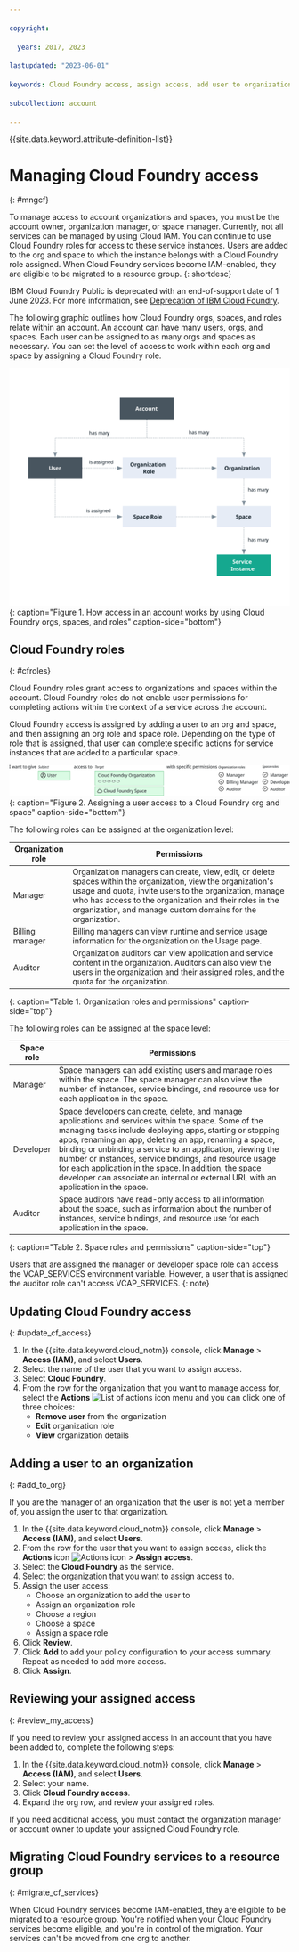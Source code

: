```yaml
---

copyright:

  years: 2017, 2023

lastupdated: "2023-06-01"

keywords: Cloud Foundry access, assign access, add user to organization, Cloud Foundry roles

subcollection: account

---
```


{{site.data.keyword.attribute-definition-list}}

# Managing Cloud Foundry access
{: #mngcf}

To manage access to account organizations and spaces, you must be the account owner, organization manager, or space manager. Currently, not all services can be managed by using Cloud IAM. You can continue to use Cloud Foundry roles for access to these service instances. Users are added to the org and space to which the instance belongs with a Cloud Foundry role assigned. When Cloud Foundry services become IAM-enabled, they are eligible to be migrated to a resource group.
{: shortdesc}

IBM Cloud Foundry Public is deprecated with an end-of-support date of 1 June 2023. For more information, see [Deprecation of IBM Cloud Foundry](/docs/cloud-foundry-public?topic=cloud-foundry-public-deprecation).

The following graphic outlines how Cloud Foundry orgs, spaces, and roles relate within an account. An account can have many users, orgs, and spaces. Each user can be assigned to as many orgs and spaces as necessary. You can set the level of access to work within each org and space by assigning a Cloud Foundry role.


![Access by using Cloud Foundry orgs and spaces in an account](images/cf-diagram.svg "How access in an account works by using Cloud Foundry orgs, spaces, and roles"){: caption="Figure 1. How access in an account works by using Cloud Foundry orgs, spaces, and roles" caption-side="bottom"}



## Cloud Foundry roles
{: #cfroles}

Cloud Foundry roles grant access to organizations and spaces within the account. Cloud Foundry roles do not enable user permissions for completing actions within the context of a service across the account.

Cloud Foundry access is assigned by adding a user to an org and space, and then assigning an org role and space role. Depending on the type of role that is assigned, that user can complete specific actions for service instances that are added to a particular space.

![Cloud Foundry access](images/CF.svg "Assigning a user access to a Cloud Foundry org and space"){: caption="Figure 2. Assigning a user access to a Cloud Foundry org and space" caption-side="bottom"}

The following roles can be assigned at the organization level:

| Organization role | Permissions                                                                                             |
|-------------------|---------------------------------------------------------------------------------------------------------|
|Manager            | Organization managers can create, view, edit, or delete spaces within the organization, view the organization's usage and quota, invite users to the organization, manage who has access to the organization and their roles in the organization, and manage custom domains for the organization. |
|Billing manager    | Billing managers can view runtime and service usage information for the organization on the Usage page. |
|Auditor            | Organization auditors can view application and service content in the organization. Auditors can also view the users in the organization and their assigned roles, and the quota for the organization. |
{: caption="Table 1. Organization roles and permissions" caption-side="top"}

The following roles can be assigned at the space level:

| Space role | Permissions |
|------------|-------------|
|Manager     | Space managers can add existing users and manage roles within the space. The space manager can also view the number of instances, service bindings, and resource use for each application in the space. |
|Developer   | Space developers can create, delete, and manage applications and services within the space. Some of the managing tasks include deploying apps, starting or stopping apps, renaming an app, deleting an app, renaming a space, binding or unbinding a service to an application, viewing the number or instances, service bindings, and resource usage for each application in the space. In addition, the space developer can associate an internal or external URL with an application in the space. |
|Auditor     | Space auditors have read-only access to all information about the space, such as information about the number of instances, service bindings, and resource use for each application in the space. |
{: caption="Table 2. Space roles and permissions" caption-side="top"}

Users that are assigned the manager or developer space role can access the VCAP_SERVICES environment variable. However, a user that is assigned the auditor role can't access VCAP_SERVICES.
{: note}

## Updating Cloud Foundry access
{: #update_cf_access}

1. In the {{site.data.keyword.cloud_notm}} console, click **Manage** > **Access (IAM)**, and select **Users**.
2. Select the name of the user that you want to assign access.
3. Select **Cloud Foundry**.
4. From the row for the organization that you want to manage access for, select the **Actions** ![List of actions icon](../icons/action-menu-icon.svg) menu and you can click one of three choices:
    * **Remove user** from the organization
    * **Edit** organization role
    * **View** organization details


## Adding a user to an organization
{: #add_to_org}

If you are the manager of an organization that the user is not yet a member of, you assign the user to that organization.

1. In the {{site.data.keyword.cloud_notm}} console, click **Manage** > **Access (IAM)**, and select **Users**.
2. From the row for the user that you want to assign access, click the **Actions** icon ![Actions icon](../icons/action-menu-icon.svg) > **Assign access**.
3. Select the **Cloud Foundry** as the service.
4. Select the organization that you want to assign access to.
5. Assign the user access:
   * Choose an organization to add the user to
   * Assign an organization role
   * Choose a region
   * Choose a space
   * Assign a space role
6. Click **Review**.
7. Click **Add** to add your policy configuration to your access summary. Repeat as needed to add more access.
8. Click **Assign**.

## Reviewing your assigned access
{: #review_my_access}

If you need to review your assigned access in an account that you have been added to, complete the following steps:

1. In the {{site.data.keyword.cloud_notm}} console, click **Manage** > **Access (IAM)**, and select **Users**.
2. Select your name.
3. Click **Cloud Foundry access**.
4. Expand the org row, and review your assigned roles.

If you need additional access, you must contact the organization manager or account owner to update your assigned Cloud Foundry role.

## Migrating Cloud Foundry services to a resource group
{: #migrate_cf_services}

When Cloud Foundry services become IAM-enabled, they are eligible to be migrated to a resource group. You're notified when your Cloud Foundry services become eligible, and you're in control of the migration. Your services can't be moved from one org to another.
